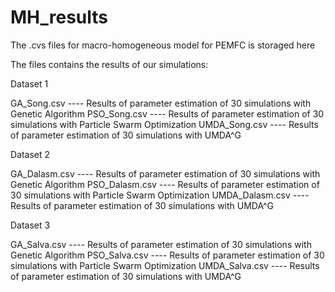 # MH_results
The .cvs files for macro-homogeneous model for PEMFC is storaged here


The files contains the results of our simulations:

Dataset 1

GA_Song.csv     ---- Results of parameter estimation of 30 simulations with Genetic Algorithm
PSO_Song.csv    ---- Results of parameter estimation of 30 simulations with Particle Swarm Optimization
UMDA_Song.csv   ---- Results of parameter estimation of 30 simulations with UMDA^G

Dataset 2

GA_Dalasm.csv     ---- Results of parameter estimation of 30 simulations with Genetic Algorithm
PSO_Dalasm.csv    ---- Results of parameter estimation of 30 simulations with Particle Swarm Optimization
UMDA_Dalasm.csv   ---- Results of parameter estimation of 30 simulations with UMDA^G

Dataset 3

GA_Salva.csv     ---- Results of parameter estimation of 30 simulations with Genetic Algorithm
PSO_Salva.csv    ---- Results of parameter estimation of 30 simulations with Particle Swarm Optimization
UMDA_Salva.csv   ---- Results of parameter estimation of 30 simulations with UMDA^G
